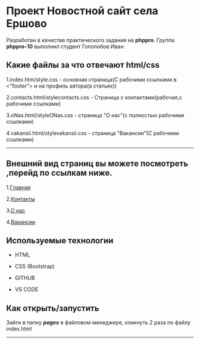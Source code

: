 # Проект Новостной сайт села Ершово

Разработан в качестве практического задания на <b>phppro</b>. Группа <b>phppro-10</b> выполнил студент Гололобов Иван.

## Какие файлы за что отвечают html/css
1.index.htm/style.css - основная страница(С рабочими ссылками в <"footer"> и на профиль автора(в статьях))

2.contacts.html/stylecontacts.css - Страница с контактами(рабочая,с рабочими ссылками)

3.oNas.html/styleONas.css -
страница "О нас"(с полностью рабочими ссылками)

4.vakansii.html/stylevakansii.css - страница "Вакансии"(С рабочими ссылками)

___

<b><h2>Внешний вид страниц вы можете посмотреть ,перейд по ссылкам ниже.</h2></b>
1.[Главная](/glavnaia.md)

2.[Контакты](/contacts.md)

3.[О нас](/oNas.md)

4.[Вакансии](/vakansii.md)


## Используемые технологии

* HTML

* CSS (Bootstrap)

* GITHUB

* VS CODE

## Как открыть/запустить

Зайти в папку <b><em>pages</em></b> в файловом менеджере, кликнуть 2 раза по файлу index.html 

___

